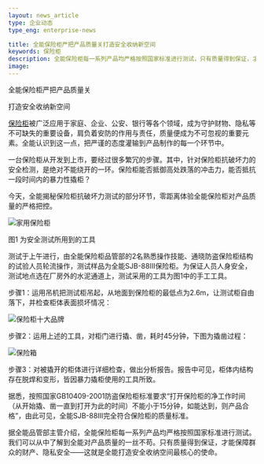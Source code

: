```yaml
---
layout: news_article
type: 企业动态
type_eng: enterprise-news

title: 全能保险柜严把产品质量关打造安全收纳新空间
keywords: 保险柜
description: 全能保险柜每一系列产品均严格按照国家标准进行测试，只有质量得到保证，才能保障群众的财产、隐私安全，这就是全能打造安全收纳空间最核心的使命。
image: 
---
```

全能保险柜严把产品质量关

打造安全收纳新空间

[保险柜](http://www.qnnsafe.com/)被广泛应用于家庭、企业、公安、银行等各个领域，成为守护财物、隐私等不可缺失的重要设备，肩负着安防的作用与责任，质量便成为不可忽视的重要元素。全能认识到这一点，把严谨的态度灌输到产品制作的每一个环节中。

一台保险柜从开发到上市，要经过很多繁冗的步骤。其中，针对保险柜抗破坏力的安全检测，是绝对不能绕开的一环。保险柜能否抵御高处跌落的冲击力，能否抵抗一段时间内的暴力性撬柜？

今天，全能揭秘保险柜抗破坏力测试的部分环节，零距离体验全能保险柜对产品质量的严格把控。

![家用保险柜](http://www.qnnsafe.com/image-news/id035701.jpg)

图1 为安全测试所用到的工具

测试于上午进行，由全能保险柜品管部的2名熟悉操作技能、通晓防盗保险柜结构的试验人员轮流操作，测试样品为全能SJB-88III保险柜。为保证人员人身安全，测试地点选在厂房外的水泥通道上，测试采用的工具为图1中的手工工具。

步骤1：运用吊机把测试柜吊起，从地面到保险柜的最低点为2.6m，让测试柜自由落下，并检查柜体表面损坏情况：

![保险柜十大品牌](http://www.qnnsafe.com/image-news/id035702.jpg)

步骤2：运用上述的工具，对柜门进行撬、凿，耗时45分钟，下图为撬凿过程：

![保险箱](http://www.qnnsafe.com/image-news/id035703.jpg)

步骤3：对被撬开的柜体进行详细检查，做出分析报告。报告中可见，柜体内结构存在脱焊和变形，皆因暴力撬柜使用的工具所致。

据悉，按照国家GB10409-2001防盗保险柜标准要求“打开保险柜的净工作时间（从开始撬、凿一直到打开为此的时间）不能小于15分钟，如能达到，则产品合格”，由此可见，全能SJB-88III完全符合保险柜的质量标准。

据全能品管部主管介绍，全能保险柜每一系列产品均严格按照国家标准进行测试。我们可以从中了解到全能对产品质量的一丝不苟。只有质量得到保证，才能保障群众的财产、隐私安全——这就是全能打造安全收纳空间最核心的使命。
